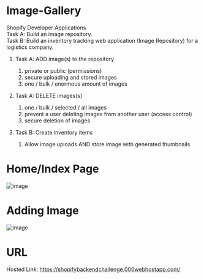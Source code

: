 # Image-Gallery
Shopify Developer Applications      
Task A: Build an image repository.  
Task B: Build an inventory tracking web application (Image Repository) for a logistics company.  
 
1. Task A: ADD image(s) to the repository
    1. private or public (permissions)
    2. secure uploading and stored images
    3. one / bulk / enormous amount of images 
2. Task A: DELETE images(s)
    1. one / bulk / selected / all images
    2. prevent a user deleting images from another user (access control)
    3. secure deletion of images
  
1. Task B: Create inventory items
    1. Allow image uploads AND store image with generated thumbnails

# Home/Index Page
![image](https://user-images.githubusercontent.com/59449776/148281294-f9f0c491-2e0f-4efd-9ec7-78a5d45f707a.png)

# Adding Image
![image](https://user-images.githubusercontent.com/59449776/148282133-e7f0db0c-4c00-4fea-b7d4-8e15c256610d.png)

# URL
Hosted Link: https://shopifybackendchallenge.000webhostapp.com/
